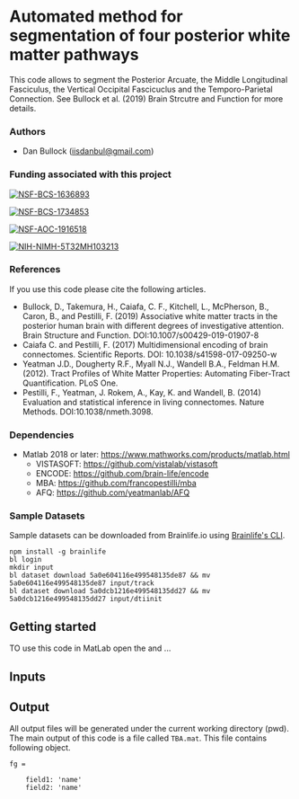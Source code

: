 # Automated method for segmentation of four posterior white matter pathways
This code allows to segment the Posterior Arcuate, the Middle Longitudinal Fasciculus, the Vertical Occipital Fascicuclus and the Temporo-Parietal Connection. See Bullock et al. (2019) Brain Strcutre and Function for more details. 

### Authors
- Dan Bullock (iisdanbul@gmail.com)

### Funding associated with this project 
[![NSF-BCS-1636893](https://img.shields.io/badge/NSF_BCS-1636893-blue.svg)](https://nsf.gov/awardsearch/showAward?AWD_ID=1636893)

[![NSF-BCS-1734853](https://img.shields.io/badge/NSF_BCS-1734853-blue.svg)](https://nsf.gov/awardsearch/showAward?AWD_ID=1734853)

[![NSF-AOC-1916518](https://img.shields.io/badge/NSF-AOC-1916518-blue.svg)](https://nsf.gov/awardsearch/showAward?AWD_ID=1916518)

[![NIH-NIMH-5T32MH103213](https://img.shields.io/badge/NIH-NIMH-5T32MH103213-blue.svg)](http://grantome.com/grant/NIH/T32-MH103213-04)

### References
If you use this code please cite the following articles.
- Bullock, D., Takemura, H., Caiafa, C. F., Kitchell, L., McPherson, B., Caron, B., and Pestilli, F. (2019) Associative white matter tracts in the posterior human brain with different degrees of investigative attention. Brain Structure and Function. DOI:10.1007/s00429-019-01907-8
- Caiafa C. and Pestilli, F. (2017) Multidimensional encoding of brain connectomes.  Scientific Reports. DOI: 10.1038/s41598-017-09250-w
- Yeatman J.D., Dougherty R.F., Myall N.J., Wandell B.A., Feldman H.M. (2012). Tract Profiles of White Matter Properties: Automating Fiber-Tract Quantification. PLoS One.
- Pestilli, F., Yeatman, J. Rokem, A., Kay, K. and Wandell, B. (2014) Evaluation and statistical inference in living connectomes. Nature Methods. DOI:10.1038/nmeth.3098.

### Dependencies
- Matlab 2018 or later: https://www.mathworks.com/products/matlab.html
  - VISTASOFT: https://github.com/vistalab/vistasoft
  - ENCODE: https://github.com/brain-life/encode
  - MBA: https://github.com/francopestilli/mba
  - AFQ: https://github.com/yeatmanlab/AFQ

### Sample Datasets
Sample datasets can be downloaded from Brainlife.io using [Brainlife's CLI](https://github.com/brain-life/cli).

```
npm install -g brainlife
bl login
mkdir input
bl dataset download 5a0e604116e499548135de87 && mv 5a0e604116e499548135de87 input/track
bl dataset download 5a0dcb1216e499548135dd27 && mv 5a0dcb1216e499548135dd27 input/dtiinit
```

## Getting started
TO use this code in MatLab open the <function name> and ...

## Inputs
<INPUTS FILES>

## Output

All output files will be generated under the current working directory (pwd). The main output of this code is a file called `TBA.mat`. This file contains following object.

```
fg = 

    field1: 'name'
    field2: 'name'
```
